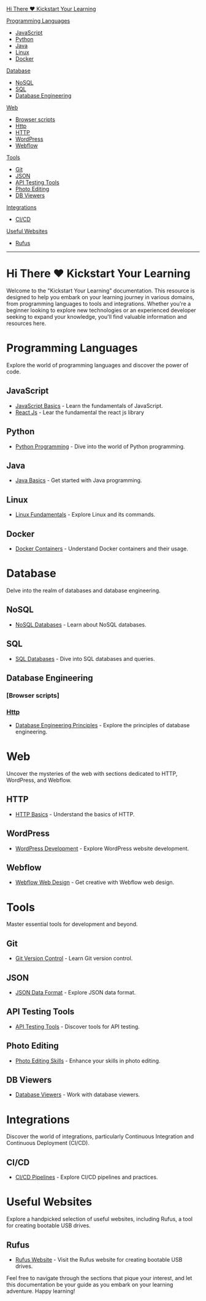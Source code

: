 [Hi There ❤️ Kickstart Your Learning](#hi-there-️-kickstart-your-learning)

[Programming Languages](#programming-languages)
  - [JavaScript](#javascript)
  - [Python](#python)
  - [Java](#java)
  - [Linux](#linux)
  - [Docker](#docker)

[Database](#database)
  - [NoSQL](#nosql)
  - [SQL](#sql)
  - [Database Engineering](#database-engineering) 

[Web](#web)
  - [Browser scripts](#browser-scripts)
  - [Http](#http)
  - [HTTP](#http-1)
  - [WordPress](#wordpress)
  - [Webflow](#webflow)

[Tools](#tools)
  - [Git](#git)
  - [JSON](#json)
  - [API Testing Tools](#api-testing-tools)
  - [Photo Editing](#photo-editing)
  - [DB Viewers](#db-viewers)

[Integrations](#integrations)
  - [CI/CD](#cicd)

[Useful Websites](#useful-websites)
  - [Rufus](#rufus)

---

# Hi There ❤️ Kickstart Your Learning

Welcome to the "Kickstart Your Learning" documentation. This resource is designed to help you embark on your learning journey in various domains, from programming languages to tools and integrations. Whether you're a beginner looking to explore new technologies or an experienced developer seeking to expand your knowledge, you'll find valuable information and resources here.

# Programming Languages

Explore the world of programming languages and discover the power of code.

## JavaScript

- [JavaScript Basics](./Js/index.md) - Learn the fundamentals of JavaScript.
- [React Js](./Js/React/index.md) - Lear the fundamental the react js library

## Python

- [Python Programming](./python/index.md) - Dive into the world of Python programming.

## Java

- [Java Basics](./Java/Basics.txt) - Get started with Java programming.

## Linux

- [Linux Fundamentals](./Linux/index.md) - Explore Linux and its commands.

## Docker

- [Docker Containers](./Docker/index.md) - Understand Docker containers and their usage.

# Database

Delve into the realm of databases and database engineering.

## NoSQL

- [NoSQL Databases](./Database/nosql/index.md) - Learn about NoSQL databases.

## SQL

- [SQL Databases](./Database/sql/index.md) - Dive into SQL databases and queries.

## Database Engineering

### [Browser scripts]

### [Http](./web/HTTP/01_web.md)

- [Database Engineering Principles](./Database/database/index.md) - Explore the principles of database engineering.

# Web

Uncover the mysteries of the web with sections dedicated to HTTP, WordPress, and Webflow.

## HTTP

- [HTTP Basics](./web/HTTP/01_web.md) - Understand the basics of HTTP.

## WordPress

- [WordPress Development](./web/wordpress/index.md) - Explore WordPress website development.

## Webflow

- [Webflow Web Design](./web/webflow/index.md) - Get creative with Webflow web design.

# Tools

Master essential tools for development and beyond.

## Git

- [Git Version Control](./tools/git/01_git.md) - Learn Git version control.

## JSON

- [JSON Data Format](./tools/json/index.md) - Explore JSON data format.

## API Testing Tools

- [API Testing Tools](./tools/index.md) - Discover tools for API testing.

## Photo Editing

- [Photo Editing Skills](./tools/edit/index.md) - Enhance your skills in photo editing.

## DB Viewers

- [Database Viewers](./tools/db/index.md) - Work with database viewers.

# Integrations

Discover the world of integrations, particularly Continuous Integration and Continuous Deployment (CI/CD).

## CI/CD

- [CI/CD Pipelines](./Integrations/index.md) - Explore CI/CD pipelines and practices.

# Useful Websites

Explore a handpicked selection of useful websites, including Rufus, a tool for creating bootable USB drives.

## Rufus

- [Rufus Website](https://rufus.ie/en/) - Visit the Rufus website for creating bootable USB drives.

Feel free to navigate through the sections that pique your interest, and let this documentation be your guide as you embark on your learning adventure. Happy learning!
